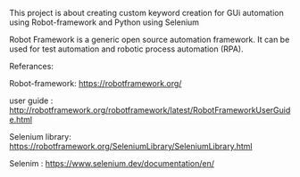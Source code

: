 This project is about creating custom keyword creation for GUi automation using Robot-framework and Python using Selenium

Robot Framework is a generic open source automation framework. It can be used for test automation and robotic process automation (RPA).

Referances:

Robot-framework: https://robotframework.org/

user guide : http://robotframework.org/robotframework/latest/RobotFrameworkUserGuide.html

Selenium library: https://robotframework.org/SeleniumLibrary/SeleniumLibrary.html

Selenim : https://www.selenium.dev/documentation/en/
